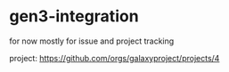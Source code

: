 # gen3-integration
for now mostly for issue and project tracking

project: https://github.com/orgs/galaxyproject/projects/4
